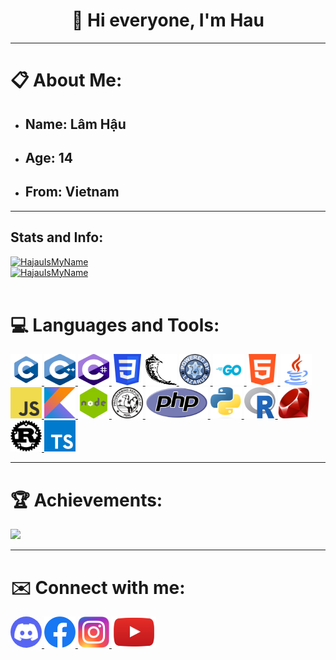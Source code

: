 <h1 style="text-align: center;">👋 Hi everyone, I'm Hau</h1>
<hr>
<h1>📋 About Me:</h1>
<ul>
<li><h2>Name: <strong>Lâm Hậu</strong></h2></li>
<li><h2>Age: <strong>14</strong></h2></li>
<li><h2>From: <strong>Vietnam </strong></h2></li>
</ul>
<hr>
<h2 align="left">Stats and Info:</h2>
<a href="https://github.com/HajauIsMyName" target="_blank"> <img src="https://github-readme-stats.vercel.app/api/top-langs?username=HajauIsMyName&show_icons=true&locale=en&layout=compact" alt="HajauIsMyName" />
<br>
<img src="https://github-readme-stats.vercel.app/api?username=HajauIsMyName&show_icons=true&locale=en" alt="HajauIsMyName" /> </a>
<br><br>
<h1>💻 Languages and Tools:</h1>
<p style="text-align: left">
<a href="https://learn.microsoft.com/vi-vn/cpp/c-language/?view=msvc-150" target="_blank"> <img src="image/c.png" style="height: 50px; width: 50px;" alt="C" /> </a> <a href="https://learn.microsoft.com/vi-vn/cpp/cpp/?view=msvc-160" target="_blank"> <img src="image/c++.png" style="height: 50px; width: 50px;" alt="C++" /> </a> <a href="https://learn.microsoft.com/en-us/dotnet/csharp/" target="_blank"> <img src="image/csharp.png" style="height: 50px; width: 50px;" alt="C#" /> </a> <a href="https://developer.mozilla.org/en-US/docs/Web/CSS" target="_blank"> <img src="image/css.png" style="height: 50px; width: 50px;" alt="CSS" /> </a> <a href="https://flask.palletsprojects.com/en/2.2.x/" target="_blank"> <img src="image/flask.png" style="height: 50px; width: 50px;" alt="Flask" /> </a> <a href="https://www.freepascal.org/docs.html" target="_blank"> <img src="image/freepascal.png" style="height: 50px; width: 50px;" alt="Free Pascal" /> </a> <a href="https://go.dev/doc/" target="_blank"> <img src="image/go.png" style="height: 50px; width: 50px;" alt="Go" /> </a> <a href="https://developer.mozilla.org/en-US/docs/Web/HTML" target="_blank"> <img src="image/html.png" style="height: 50px; width: 50px;" alt="HTML" /> </a> <a href="https://docs.oracle.com/en/java/" target="_blank"> <img src="image/java.png" style="height: 50px; width: 50px;" alt="Java" /> </a> <a href="https://developer.mozilla.org/en-US/docs/Web/JavaScript" target="_blank"> <img src="image/javascript.png" style="height: 50px; width: 50px;" alt="Javascript" /> </a> <a href="https://kotlinlang.org/docs/kotlin-doc.html" target="_blank"> <img src="image/kotlin.png" style="height: 50px; width: 50px;" alt="Kotlin" /> </a> <a href="https://nodejs.org/en/docs/" target="_blank"> <img src="image/nodejs.png" style="height: 50px; width: 50px;" alt="Nodejs" /> </a> <a href="https://perldoc.perl.org/" target="_blank"> <img src="image/perl.png" style="height: 50px; width: 50px;" alt="Perl" /> </a> <a href="https://www.php.net/docs.php" target="_blank"> <img src="image/php.png" style="height: 50px; width: 100px;" alt="PHP" /> </a> <a href="https://docs.python.org/3/" target="_blank"> <img src="image/python.png" style="height: 50px; width: 50px;" alt="Python" /> </a> <a href="https://www.r-project.org/other-docs.html" target="_blank"> <img src="image/r.png" style="height: 50px; width: 50px;" alt="R" /> </a> <a href="https://ruby-doc.org/" target="_blank"> <img src="image/ruby.png" style="height: 50px; width: 50px;" alt="Ruby" /> </a> <a href="https://www.rust-lang.org/learn" target="_blank"> <img src="image/rust.png" style="height: 50px; width: 50px;" alt="Rust" /> </a> <a href="https://www.typescriptlang.org/docs/" target="_blank"> <img src="image/typescript.png" style="height: 50pxp; width: 50px;" alt="Typescript" /> </a>
</p>
<hr>
<h1>🏆 Achievements:</h1>
<img src="https://github-profile-trophy.vercel.app/?username=HajauIsMyName&theme=onedark" />
<hr>
<h1>✉️ Connect with me:</h1>
<p style="text-align: left;">
<a href="https://discord.gg/invite/cpvKMUKQTy" target="_blank"> <img src="image/discord.png" style="height: 50px; border-radius: 25px;" alt="Discord" /> </a> <a href="https://facebook.com/hajauismyname" target="_blank"> <img src="image/facebook.png" style="height: 50px;" alt="Facebook" /> </a> <a href="https://www.instagram.com/haudayne1805/" target="_blank"> <img src="image/instagram.png" style="height: 50px;" alt="Instagram" /> </a> <a href="https://www.youtube.com/channel/UC-e89VlRA5b96Gdw9kIIMcg" target="_blank"> <img src="image/youtube.png" style="height: 50px;" alt="Youtube" /> </a>
</p>
